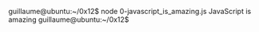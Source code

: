 guillaume@ubuntu:~/0x12$ node 0-javascript_is_amazing.js 
JavaScript is amazing
guillaume@ubuntu:~/0x12$ 